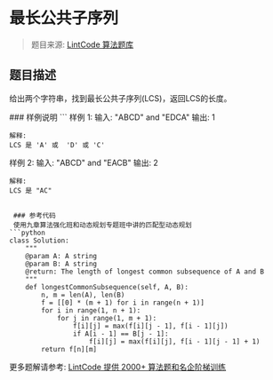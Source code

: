 # 最长公共子序列
 > 题目来源: [LintCode 算法题库](https://www.lintcode.com/problem/longest-common-subsequence/?utm_source=sc-github-wzz)
 ## 题目描述
 <p>给出两个字符串，找到最长公共子序列(LCS)，返回LCS的长度。</p>
 ### 样例说明
 ```
样例 1:
	输入:  "ABCD" and "EDCA"
	输出:  1
	
	解释:
	LCS 是 'A' 或  'D' 或 'C'


样例 2:
	输入: "ABCD" and "EACB"
	输出:  2
	
	解释: 
	LCS 是 "AC"
```

 ### 参考代码
 使用九章算法强化班和动态规划专题班中讲的匹配型动态规划
```python
class Solution:
    """
    @param A: A string
    @param B: A string
    @return: The length of longest common subsequence of A and B
    """
    def longestCommonSubsequence(self, A, B):
        n, m = len(A), len(B)
        f = [[0] * (m + 1) for i in range(n + 1)]
        for i in range(1, n + 1):
            for j in range(1, m + 1):
                f[i][j] = max(f[i][j - 1], f[i - 1][j])
                if A[i - 1] == B[j - 1]:
                    f[i][j] = max(f[i][j], f[i - 1][j - 1] + 1)
        return f[n][m]
```
 更多题解请参考: [LintCode 提供 2000+ 算法题和名企阶梯训练](https://www.lintcode.com/problem/?utm_source=sc-github-wzz)
